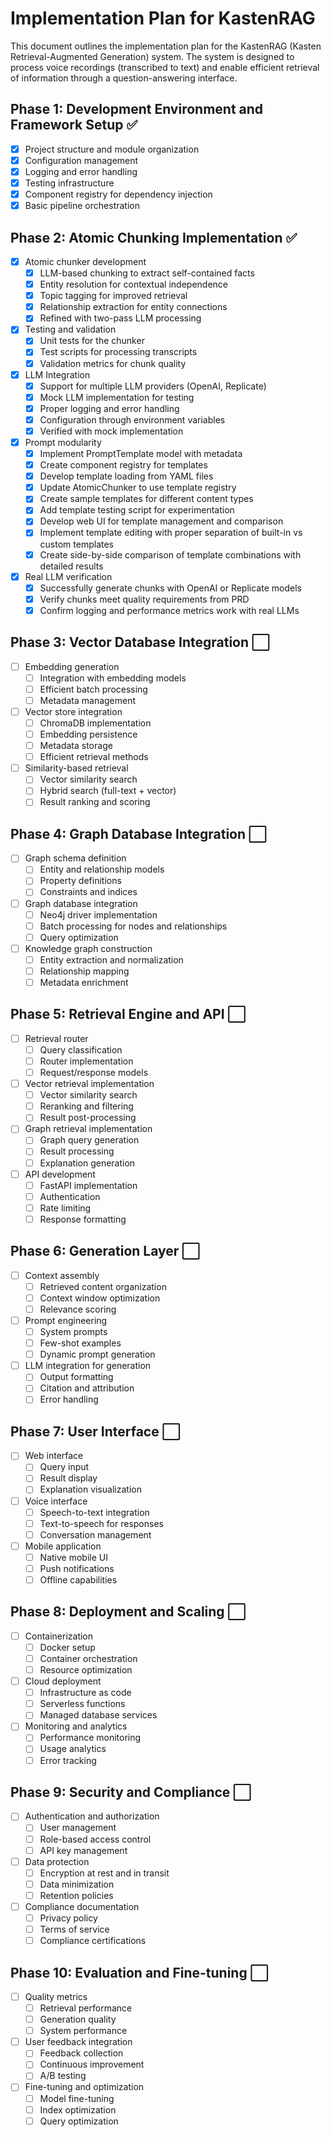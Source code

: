 # Implementation Plan for KastenRAG

This document outlines the implementation plan for the KastenRAG (Kasten Retrieval-Augmented Generation) system. The system is designed to process voice recordings (transcribed to text) and enable efficient retrieval of information through a question-answering interface.

## Phase 1: Development Environment and Framework Setup ✅

- [x] Project structure and module organization
- [x] Configuration management
- [x] Logging and error handling
- [x] Testing infrastructure
- [x] Component registry for dependency injection
- [x] Basic pipeline orchestration

## Phase 2: Atomic Chunking Implementation ✅

- [x] Atomic chunker development
  - [x] LLM-based chunking to extract self-contained facts
  - [x] Entity resolution for contextual independence
  - [x] Topic tagging for improved retrieval
  - [x] Relationship extraction for entity connections
  - [x] Refined with two-pass LLM processing
- [x] Testing and validation
  - [x] Unit tests for the chunker
  - [x] Test scripts for processing transcripts
  - [x] Validation metrics for chunk quality
- [x] LLM Integration
  - [x] Support for multiple LLM providers (OpenAI, Replicate)
  - [x] Mock LLM implementation for testing
  - [x] Proper logging and error handling
  - [x] Configuration through environment variables
  - [x] Verified with mock implementation
- [x] Prompt modularity
  - [x] Implement PromptTemplate model with metadata
  - [x] Create component registry for templates
  - [x] Develop template loading from YAML files
  - [x] Update AtomicChunker to use template registry
  - [x] Create sample templates for different content types
  - [x] Add template testing script for experimentation
  - [x] Develop web UI for template management and comparison
  - [x] Implement template editing with proper separation of built-in vs custom templates
  - [x] Create side-by-side comparison of template combinations with detailed results
- [x] Real LLM verification
  - [x] Successfully generate chunks with OpenAI or Replicate models
  - [x] Verify chunks meet quality requirements from PRD
  - [x] Confirm logging and performance metrics work with real LLMs

## Phase 3: Vector Database Integration ⬜

- [ ] Embedding generation
  - [ ] Integration with embedding models
  - [ ] Efficient batch processing
  - [ ] Metadata management
- [ ] Vector store integration
  - [ ] ChromaDB implementation
  - [ ] Embedding persistence
  - [ ] Metadata storage
  - [ ] Efficient retrieval methods
- [ ] Similarity-based retrieval
  - [ ] Vector similarity search
  - [ ] Hybrid search (full-text + vector)
  - [ ] Result ranking and scoring

## Phase 4: Graph Database Integration ⬜

- [ ] Graph schema definition
  - [ ] Entity and relationship models
  - [ ] Property definitions
  - [ ] Constraints and indices
- [ ] Graph database integration
  - [ ] Neo4j driver implementation
  - [ ] Batch processing for nodes and relationships
  - [ ] Query optimization
- [ ] Knowledge graph construction
  - [ ] Entity extraction and normalization
  - [ ] Relationship mapping
  - [ ] Metadata enrichment

## Phase 5: Retrieval Engine and API ⬜

- [ ] Retrieval router
  - [ ] Query classification
  - [ ] Router implementation
  - [ ] Request/response models
- [ ] Vector retrieval implementation
  - [ ] Vector similarity search
  - [ ] Reranking and filtering
  - [ ] Result post-processing
- [ ] Graph retrieval implementation
  - [ ] Graph query generation
  - [ ] Result processing
  - [ ] Explanation generation
- [ ] API development
  - [ ] FastAPI implementation
  - [ ] Authentication
  - [ ] Rate limiting
  - [ ] Response formatting

## Phase 6: Generation Layer ⬜

- [ ] Context assembly
  - [ ] Retrieved content organization
  - [ ] Context window optimization
  - [ ] Relevance scoring
- [ ] Prompt engineering
  - [ ] System prompts
  - [ ] Few-shot examples
  - [ ] Dynamic prompt generation
- [ ] LLM integration for generation
  - [ ] Output formatting
  - [ ] Citation and attribution
  - [ ] Error handling

## Phase 7: User Interface ⬜

- [ ] Web interface
  - [ ] Query input
  - [ ] Result display
  - [ ] Explanation visualization
- [ ] Voice interface
  - [ ] Speech-to-text integration
  - [ ] Text-to-speech for responses
  - [ ] Conversation management
- [ ] Mobile application
  - [ ] Native mobile UI
  - [ ] Push notifications
  - [ ] Offline capabilities

## Phase 8: Deployment and Scaling ⬜

- [ ] Containerization
  - [ ] Docker setup
  - [ ] Container orchestration
  - [ ] Resource optimization
- [ ] Cloud deployment
  - [ ] Infrastructure as code
  - [ ] Serverless functions
  - [ ] Managed database services
- [ ] Monitoring and analytics
  - [ ] Performance monitoring
  - [ ] Usage analytics
  - [ ] Error tracking

## Phase 9: Security and Compliance ⬜

- [ ] Authentication and authorization
  - [ ] User management
  - [ ] Role-based access control
  - [ ] API key management
- [ ] Data protection
  - [ ] Encryption at rest and in transit
  - [ ] Data minimization
  - [ ] Retention policies
- [ ] Compliance documentation
  - [ ] Privacy policy
  - [ ] Terms of service
  - [ ] Compliance certifications

## Phase 10: Evaluation and Fine-tuning ⬜

- [ ] Quality metrics
  - [ ] Retrieval performance
  - [ ] Generation quality
  - [ ] System performance
- [ ] User feedback integration
  - [ ] Feedback collection
  - [ ] Continuous improvement
  - [ ] A/B testing
- [ ] Fine-tuning and optimization
  - [ ] Model fine-tuning
  - [ ] Index optimization
  - [ ] Query optimization